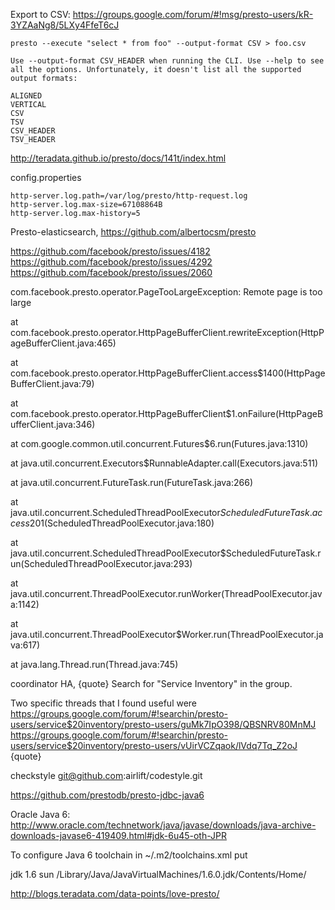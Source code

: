 Export to CSV: https://groups.google.com/forum/#!msg/presto-users/kR-3YZAaNg8/5LXy4FfeT6cJ
```
presto --execute "select * from foo" --output-format CSV > foo.csv

Use --output-format CSV_HEADER when running the CLI. Use --help to see all the options. Unfortunately, it doesn't list all the supported output formats:

ALIGNED
VERTICAL
CSV
TSV
CSV_HEADER
TSV_HEADER

```

http://teradata.github.io/presto/docs/141t/index.html

config.properties
```
http-server.log.path=/var/log/presto/http-request.log
http-server.log.max-size=67108864B
http-server.log.max-history=5
```

Presto-elasticsearch, https://github.com/albertocsm/presto


https://github.com/facebook/presto/issues/4182
https://github.com/facebook/presto/issues/4292
https://github.com/facebook/presto/issues/2060

com.facebook.presto.operator.PageTooLargeException: Remote page is too large

at com.facebook.presto.operator.HttpPageBufferClient.rewriteException(HttpPageBufferClient.java:465)

at com.facebook.presto.operator.HttpPageBufferClient.access$1400(HttpPageBufferClient.java:79)

at com.facebook.presto.operator.HttpPageBufferClient$1.onFailure(HttpPageBufferClient.java:346)

at com.google.common.util.concurrent.Futures$6.run(Futures.java:1310)

at java.util.concurrent.Executors$RunnableAdapter.call(Executors.java:511)

at java.util.concurrent.FutureTask.run(FutureTask.java:266)

at java.util.concurrent.ScheduledThreadPoolExecutor$ScheduledFutureTask.access$201(ScheduledThreadPoolExecutor.java:180)

at java.util.concurrent.ScheduledThreadPoolExecutor$ScheduledFutureTask.run(ScheduledThreadPoolExecutor.java:293)

at java.util.concurrent.ThreadPoolExecutor.runWorker(ThreadPoolExecutor.java:1142)

at java.util.concurrent.ThreadPoolExecutor$Worker.run(ThreadPoolExecutor.java:617)

at java.lang.Thread.run(Thread.java:745)

coordinator HA, 
{quote}
Search for "Service Inventory" in the group.

Two specific threads that I found useful were 
https://groups.google.com/forum/#!searchin/presto-users/service$20inventory/presto-users/guMk7IpO398/QBSNRV80MnMJ
https://groups.google.com/forum/#!searchin/presto-users/service$20inventory/presto-users/vUirVCZqaok/lVdq7Tq_Z2oJ
{quote}

checkstyle git@github.com:airlift/codestyle.git

https://github.com/prestodb/presto-jdbc-java6

Oracle Java 6:
http://www.oracle.com/technetwork/java/javase/downloads/java-archive-downloads-javase6-419409.html#jdk-6u45-oth-JPR

To configure Java 6 toolchain in ~/.m2/toolchains.xml put

<?xml version="1.0" encoding="UTF8"?>
<toolchains>
    <!-- JDK toolchains -->
    <toolchain>
        <type>jdk</type>
        <provides>
            <version>1.6</version>
            <vendor>sun</vendor>
        </provides>
        <configuration>
          <jdkHome>/Library/Java/JavaVirtualMachines/1.6.0.jdk/Contents/Home/</jdkHome>
        </configuration>
    </toolchain>
</toolchains>


http://blogs.teradata.com/data-points/love-presto/